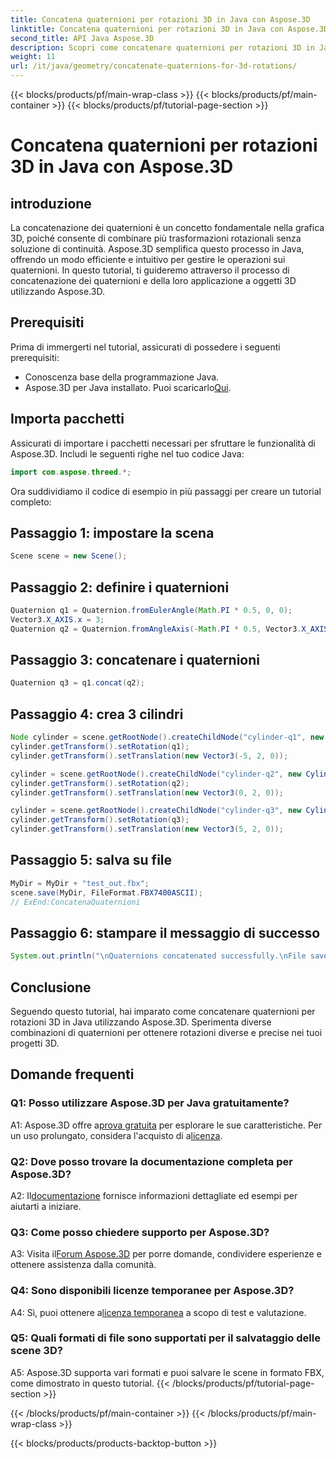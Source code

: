 ```yaml
---
title: Concatena quaternioni per rotazioni 3D in Java con Aspose.3D
linktitle: Concatena quaternioni per rotazioni 3D in Java con Aspose.3D
second_title: API Java Aspose.3D
description: Scopri come concatenare quaternioni per rotazioni 3D in Java utilizzando Aspose.3D. Segui la nostra guida passo passo per trasformazioni di animazione senza interruzioni.
weight: 11
url: /it/java/geometry/concatenate-quaternions-for-3d-rotations/
---
```


{{< blocks/products/pf/main-wrap-class >}}
{{< blocks/products/pf/main-container >}}
{{< blocks/products/pf/tutorial-page-section >}}

# Concatena quaternioni per rotazioni 3D in Java con Aspose.3D

## introduzione

La concatenazione dei quaternioni è un concetto fondamentale nella grafica 3D, poiché consente di combinare più trasformazioni rotazionali senza soluzione di continuità. Aspose.3D semplifica questo processo in Java, offrendo un modo efficiente e intuitivo per gestire le operazioni sui quaternioni. In questo tutorial, ti guideremo attraverso il processo di concatenazione dei quaternioni e della loro applicazione a oggetti 3D utilizzando Aspose.3D.

## Prerequisiti

Prima di immergerti nel tutorial, assicurati di possedere i seguenti prerequisiti:

- Conoscenza base della programmazione Java.
- Aspose.3D per Java installato. Puoi scaricarlo[Qui](https://releases.aspose.com/3d/java/).

## Importa pacchetti

Assicurati di importare i pacchetti necessari per sfruttare le funzionalità di Aspose.3D. Includi le seguenti righe nel tuo codice Java:

```java
import com.aspose.threed.*;
```

Ora suddividiamo il codice di esempio in più passaggi per creare un tutorial completo:

## Passaggio 1: impostare la scena

```java
Scene scene = new Scene();
```

## Passaggio 2: definire i quaternioni

```java
Quaternion q1 = Quaternion.fromEulerAngle(Math.PI * 0.5, 0, 0);
Vector3.X_AXIS.x = 3;
Quaternion q2 = Quaternion.fromAngleAxis(-Math.PI * 0.5, Vector3.X_AXIS);
```

## Passaggio 3: concatenare i quaternioni

```java
Quaternion q3 = q1.concat(q2);
```

## Passaggio 4: crea 3 cilindri

```java
Node cylinder = scene.getRootNode().createChildNode("cylinder-q1", new Cylinder(0.1, 1, 2));
cylinder.getTransform().setRotation(q1);
cylinder.getTransform().setTranslation(new Vector3(-5, 2, 0));
```

```java
cylinder = scene.getRootNode().createChildNode("cylinder-q2", new Cylinder(0.1, 1, 2));
cylinder.getTransform().setRotation(q2);
cylinder.getTransform().setTranslation(new Vector3(0, 2, 0));
```

```java
cylinder = scene.getRootNode().createChildNode("cylinder-q3", new Cylinder(0.1, 1, 2));
cylinder.getTransform().setRotation(q3);
cylinder.getTransform().setTranslation(new Vector3(5, 2, 0));
```

## Passaggio 5: salva su file

```java
MyDir = MyDir + "test_out.fbx";
scene.save(MyDir, FileFormat.FBX7400ASCII);
// ExEnd:ConcatenaQuaternioni
```

## Passaggio 6: stampare il messaggio di successo

```java
System.out.println("\nQuaternions concatenated successfully.\nFile saved at " + MyDir);
```

## Conclusione

Seguendo questo tutorial, hai imparato come concatenare quaternioni per rotazioni 3D in Java utilizzando Aspose.3D. Sperimenta diverse combinazioni di quaternioni per ottenere rotazioni diverse e precise nei tuoi progetti 3D.

## Domande frequenti

### Q1: Posso utilizzare Aspose.3D per Java gratuitamente?

 A1: Aspose.3D offre a[prova gratuita](https://releases.aspose.com/) per esplorare le sue caratteristiche. Per un uso prolungato, considera l'acquisto di a[licenza](https://purchase.aspose.com/buy).

### Q2: Dove posso trovare la documentazione completa per Aspose.3D?

 A2: Il[documentazione](https://reference.aspose.com/3d/java/) fornisce informazioni dettagliate ed esempi per aiutarti a iniziare.

### Q3: Come posso chiedere supporto per Aspose.3D?

 A3: Visita il[Forum Aspose.3D](https://forum.aspose.com/c/3d/18) per porre domande, condividere esperienze e ottenere assistenza dalla comunità.

### Q4: Sono disponibili licenze temporanee per Aspose.3D?

 A4: Sì, puoi ottenere a[licenza temporanea](https://purchase.aspose.com/temporary-license/) a scopo di test e valutazione.

### Q5: Quali formati di file sono supportati per il salvataggio delle scene 3D?

A5: Aspose.3D supporta vari formati e puoi salvare le scene in formato FBX, come dimostrato in questo tutorial.
{{< /blocks/products/pf/tutorial-page-section >}}

{{< /blocks/products/pf/main-container >}}
{{< /blocks/products/pf/main-wrap-class >}}

{{< blocks/products/products-backtop-button >}}
